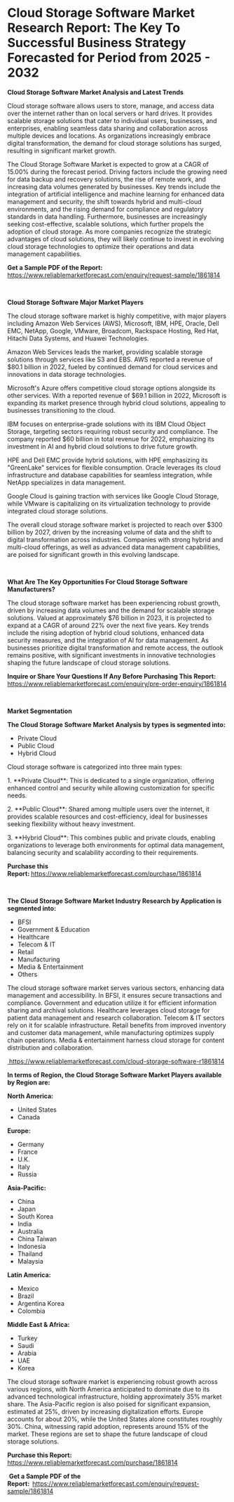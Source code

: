 <p><h1>Cloud Storage Software Market Research Report: The Key To Successful Business Strategy Forecasted for Period from 2025 - 2032</h1></p><p><strong>Cloud Storage Software Market Analysis and Latest Trends</strong></p>
<p><p>Cloud storage software allows users to store, manage, and access data over the internet rather than on local servers or hard drives. It provides scalable storage solutions that cater to individual users, businesses, and enterprises, enabling seamless data sharing and collaboration across multiple devices and locations. As organizations increasingly embrace digital transformation, the demand for cloud storage solutions has surged, resulting in significant market growth.</p><p>The Cloud Storage Software Market is expected to grow at a CAGR of 15.00% during the forecast period. Driving factors include the growing need for data backup and recovery solutions, the rise of remote work, and increasing data volumes generated by businesses. Key trends include the integration of artificial intelligence and machine learning for enhanced data management and security, the shift towards hybrid and multi-cloud environments, and the rising demand for compliance and regulatory standards in data handling. Furthermore, businesses are increasingly seeking cost-effective, scalable solutions, which further propels the adoption of cloud storage. As more companies recognize the strategic advantages of cloud solutions, they will likely continue to invest in evolving cloud storage technologies to optimize their operations and data management capabilities.</p></p>
<p><strong>Get a Sample PDF of the Report:&nbsp;</strong> <a href="https://www.reliablemarketforecast.com/enquiry/request-sample/1861814?utm_campaign=3010&utm_medium=2&utm_source=Github&utm_content=ia&utm_term=19042025&utm_id=cloud-storage-software">https://www.reliablemarketforecast.com/enquiry/request-sample/1861814</a></p>
<p>&nbsp;</p>
<p><strong>Cloud Storage Software Major Market Players</strong></p>
<p><p>The cloud storage software market is highly competitive, with major players including Amazon Web Services (AWS), Microsoft, IBM, HPE, Oracle, Dell EMC, NetApp, Google, VMware, Broadcom, Rackspace Hosting, Red Hat, Hitachi Data Systems, and Huawei Technologies. </p><p>Amazon Web Services leads the market, providing scalable storage solutions through services like S3 and EBS. AWS reported a revenue of $80.1 billion in 2022, fueled by continued demand for cloud services and innovations in data storage technologies. </p><p>Microsoft's Azure offers competitive cloud storage options alongside its other services. With a reported revenue of $69.1 billion in 2022, Microsoft is expanding its market presence through hybrid cloud solutions, appealing to businesses transitioning to the cloud. </p><p>IBM focuses on enterprise-grade solutions with its IBM Cloud Object Storage, targeting sectors requiring robust security and compliance. The company reported $60 billion in total revenue for 2022, emphasizing its investment in AI and hybrid cloud solutions to drive future growth.</p><p>HPE and Dell EMC provide hybrid solutions, with HPE emphasizing its "GreenLake" services for flexible consumption. Oracle leverages its cloud infrastructure and database capabilities for seamless integration, while NetApp specializes in data management. </p><p>Google Cloud is gaining traction with services like Google Cloud Storage, while VMware is capitalizing on its virtualization technology to provide integrated cloud storage solutions. </p><p>The overall cloud storage software market is projected to reach over $300 billion by 2027, driven by the increasing volume of data and the shift to digital transformation across industries. Companies with strong hybrid and multi-cloud offerings, as well as advanced data management capabilities, are poised for significant growth in this evolving landscape.</p></p>
<p>&nbsp;</p>
<p><strong>What Are The Key Opportunities For Cloud Storage Software Manufacturers?</strong></p>
<p><p>The cloud storage software market has been experiencing robust growth, driven by increasing data volumes and the demand for scalable storage solutions. Valued at approximately $76 billion in 2023, it is projected to expand at a CAGR of around 22% over the next five years. Key trends include the rising adoption of hybrid cloud solutions, enhanced data security measures, and the integration of AI for data management. As businesses prioritize digital transformation and remote access, the outlook remains positive, with significant investments in innovative technologies shaping the future landscape of cloud storage solutions.</p></p>
<p><strong>Inquire or Share Your Questions If Any Before Purchasing This Report:</strong> <a href="https://www.reliablemarketforecast.com/enquiry/pre-order-enquiry/1861814?utm_campaign=3010&utm_medium=2&utm_source=Github&utm_content=ia&utm_term=19042025&utm_id=cloud-storage-software">https://www.reliablemarketforecast.com/enquiry/pre-order-enquiry/1861814</a></p>
<p>&nbsp;</p>
<p><strong>Market Segmentation</strong></p>
<p><strong>The Cloud Storage Software Market Analysis by types is segmented into:</strong></p>
<p><ul><li>Private Cloud</li><li>Public Cloud</li><li>Hybrid Cloud</li></ul></p>
<p><p>Cloud storage software is categorized into three main types: </p><p>1. **Private Cloud**: This is dedicated to a single organization, offering enhanced control and security while allowing customization for specific needs.</p><p>2. **Public Cloud**: Shared among multiple users over the internet, it provides scalable resources and cost-efficiency, ideal for businesses seeking flexibility without heavy investment.</p><p>3. **Hybrid Cloud**: This combines public and private clouds, enabling organizations to leverage both environments for optimal data management, balancing security and scalability according to their requirements.</p></p>
<p><strong>Purchase this Report:&nbsp;</strong><a href="https://www.reliablemarketforecast.com/purchase/1861814?utm_campaign=3010&utm_medium=2&utm_source=Github&utm_content=ia&utm_term=19042025&utm_id=cloud-storage-software">https://www.reliablemarketforecast.com/purchase/1861814</a></p>
<p>&nbsp;</p>
<p><strong>The Cloud Storage Software Market Industry Research by Application is segmented into:</strong></p>
<p><ul><li>BFSI</li><li>Government & Education</li><li>Healthcare</li><li>Telecom & IT</li><li>Retail</li><li>Manufacturing</li><li>Media & Entertainment</li><li>Others</li></ul></p>
<p><p>The cloud storage software market serves various sectors, enhancing data management and accessibility. In BFSI, it ensures secure transactions and compliance. Government and education utilize it for efficient information sharing and archival solutions. Healthcare leverages cloud storage for patient data management and research collaboration. Telecom & IT sectors rely on it for scalable infrastructure. Retail benefits from improved inventory and customer data management, while manufacturing optimizes supply chain operations. Media & entertainment harness cloud storage for content distribution and collaboration.</p></p>
<p><a href="https://www.reliablemarketforecast.com/cloud-storage-software-r1861814?utm_campaign=3010&utm_medium=2&utm_source=Github&utm_content=ia&utm_term=19042025&utm_id=cloud-storage-software">&nbsp;https://www.reliablemarketforecast.com/cloud-storage-software-r1861814</a></p>
<p><strong>In terms of Region, the Cloud Storage Software Market Players available by Region are:</strong></p>
<p>
    <p> <strong> North America: </strong>
        <ul>
            <li>United States</li>
            <li>Canada</li>
        </ul>
        </p> 
    <p> <strong> Europe: </strong>
        <ul>
            <li>Germany</li>
            <li>France</li>
            <li>U.K.</li>
            <li>Italy</li>
            <li>Russia</li>
        </ul>
        </p> 
    <p> <strong> Asia-Pacific: </strong>
        <ul>
            <li>China</li>
            <li>Japan</li>
            <li>South Korea</li>
            <li>India</li>
            <li>Australia</li>
            <li>China Taiwan</li>
            <li>Indonesia</li>
            <li>Thailand</li>
            <li>Malaysia</li>
        </ul>
        </p> 
    <p> <strong> Latin America: </strong>
        <ul>
            <li>Mexico</li>
            <li>Brazil</li>
            <li>Argentina Korea</li>
            <li>Colombia</li>
        </ul>
        </p> 
    <p> <strong> Middle East & Africa: </strong>
        <ul>
            <li>Turkey</li>
            <li>Saudi</li>
            <li>Arabia</li>
            <li>UAE</li>
            <li>Korea</li>
        </ul>
    </p>
    </p>
<p><p>The cloud storage software market is experiencing robust growth across various regions, with North America anticipated to dominate due to its advanced technological infrastructure, holding approximately 35% market share. The Asia-Pacific region is also poised for significant expansion, estimated at 25%, driven by increasing digitalization efforts. Europe accounts for about 20%, while the United States alone constitutes roughly 30%. China, witnessing rapid adoption, represents around 15% of the market. These regions are set to shape the future landscape of cloud storage solutions.</p></p>
<p><strong>Purchase this Report: </strong><a href="https://www.reliablemarketforecast.com/purchase/1861814?utm_campaign=3010&utm_medium=2&utm_source=Github&utm_content=ia&utm_term=19042025&utm_id=cloud-storage-software">https://www.reliablemarketforecast.com/purchase/1861814</a></p>
<p>&nbsp;<strong>Get a Sample PDF of the Report:&nbsp;&nbsp;</strong><a href="https://www.reliablemarketforecast.com/enquiry/request-sample/1861814?utm_campaign=3010&utm_medium=2&utm_source=Github&utm_content=ia&utm_term=19042025&utm_id=cloud-storage-software">https://www.reliablemarketforecast.com/enquiry/request-sample/1861814</a></p>
<p><strong></strong></p>
<p><p></p><p></p><p></p></p>